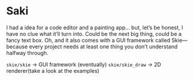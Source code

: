 # Saki

I had a idea for a code editor and a painting app... but, let’s be honest, I have no clue what it’ll turn into. Could be the next big thing, could be a fancy text box. Oh, and it also comes with a GUI framework called Skie—because every project needs at least one thing you don’t understand halfway through.

`skie/skie` -> GUI framework (eventually)
`skie/skie_draw` -> 2D renderer(take a look at the examples)
